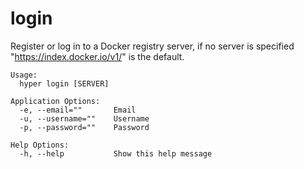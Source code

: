# login

Register or log in to a Docker registry server, if no server is
specified "https://index.docker.io/v1/" is the default.

```
Usage:
  hyper login [SERVER]

Application Options:
  -e, --email=""       Email
  -u, --username=""    Username
  -p, --password=""    Password

Help Options:
  -h, --help           Show this help message
```

